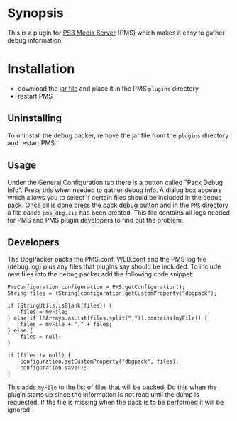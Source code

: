 # Synopsis <a name="Synopsis"></a>

This is a plugin for [PS3 Media Server](http://code.google.com/p/ps3mediaserver/) (PMS) which makes it easy to gather
debug information.

# Installation <a name="Install"></a>

* download the [jar file](https://github.com/downloads/SharkHunter/DbgPack/dbgpack_014.jar) and place it in the PMS `plugins` directory
* restart PMS

## Uninstalling <a name="Uninstall"></a>

To uninstall the debug packer, remove the jar file from the `plugins` directory and restart PMS.

## Usage ##
Under the General Configuration tab there is a button called "Pack Debug Info". Press this when needed to gather debug info. A dialog box appears which allows you to select if certain files should be included in the debug pack. Once all is done press the pack debug button and in the `PMS` directory a file called `pms_dbg.zip` has been created. This file contains all logs needed for PMS and PMS plugin developers to find out the problem.

## Developers ##
The DbgPacker packs the PMS.conf, WEB.conf and the PMS log file (debug.log) plus any files that plugins say should be included. To include new files into the debug packer add the following code snippet:

    PmsConfiguration configuration = PMS.getConfiguration();
    String files = (String)configuration.getCustomProperty("dbgpack");

    if (StringUtils.isBlank(files)) {
        files = myFile;
    } else if (!Arrays.asList(files.split(",")).contains(myFile)) {
        files = myFile + "," + files;
    } else {
        files = null;
    }

    if (files != null) {
        configuration.setCustomProperty("dbgpack", files);
        configuration.save();
    }

This adds `myFile` to the list of files that will be packed. Do this when the plugin starts up since the information is not read until the dump is requested. If the file is missing when the pack is to be performed it will be ignored.

